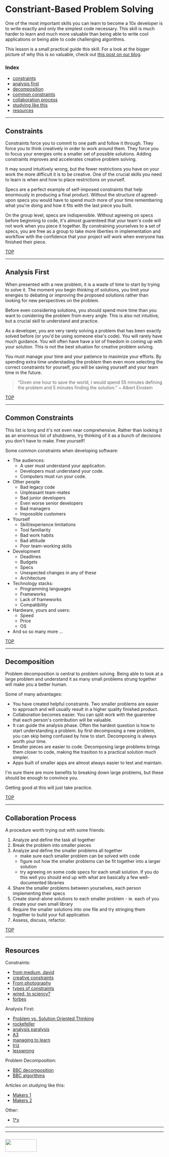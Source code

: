 # Constriant-Based Problem Solving


One of the most important skills you can learn to become a 10x developer is to write exactly and only the simplest code necessary.  This skill is much harder to learn and much more valuable than being able to write cool applications or being able to code challenging algorithms.

This lesson is a small practical guide this skill.  For a look at the bigger picture of why this is so valuable, check out [this post on our blog](http://elewa.education/2018/01/20/solution-design/).


### Index
* [constraints](#constraints)   
* [analysis first](#analysis-first)
* [decomposition](#decomposition)
* [common constraints](#common-constriants)  
* [collaboration process](#collaboration-process)  
* [studying like this](#studying-with-constraints) 
* [resources](#resources)
___
## Constraints

Constraints force you to commit to one path and follow it through.  They force you to think creatively in order to work around them.  They force you to focus your energies onto a smaller set of possible solutions. Adding constraints improves and accelerates creative problem solving.

It may sound intuitively wrong, but the fewer restrictions you have on your work the more difficult it is to be creative.  One of the crucial skills you need to learn is when and how to place restrictions on yourself.  

Specs are a perfect example of self-imposed constraints that help enormously in producing a final product.  Without the structure of agreed-upon specs you would have to spend much more of your time remembering what you're doing and how it fits with the last piece you built.  

On the group level, specs are indispensible.  Without agreeing on specs before beginning to code, it's almost guarenteed that your team's code will not work when you piece it together.  By constraining yourselves to a set of specs, you are free as a group to take more liberties in implementation and workflow with the confidence that your project will work when everyone has finished their piece.

[TOP](#index)
___
## Analysis First

When presented with a new problem, it is a waste of time to start by trying to solve it.  The moment you begin thinking of solutions, you limit your energies to debating or improving the proposed solutions rather than looking for new perspectives on the problem.

Before even considering solutions, you should spend more time than you want to conidering the problem from every angle. This is also not intuitive, but a crucial skill to understand and practice.

As a developer, you are very rarely solving a problem that has been exactly solved before (or you'd be using someone else's code).  You will rarely have much guidance.  You will often have have a lot of freedom in coming up with your solution.  This is not the best situation for creative problem solving.

You must manage your time and your patience to maximize your efforts.  By spending extra time understading the problem then even more selecting the correct constraints for yourself, you will be saving yourself and your team time in the future.

> “Given one hour to save the world, I would spend 55 minutes defining the problem and 5 minutes finding the solution.” ~ Albert Einstein

[TOP](#index)
___
## Common Constraints

This list is long and it's not even near comprehensive.  Rather than looking it as an enormous list of shutdowns, try thinking of it as a bunch of decisions you don't have to make.  Free yourself!



Some common constraints when developing software:
* The audiences:
  * A user must understand your applicaiton.
  * Developers must understand your code.
  * Computers must run your code.
* Other people
  * Bad legacy code
  * Unpleasant team-mates
  * Bad junior developers
  * Even worse senior developers
  * Bad managers
  * Impossible customers
* Yourself
  * Skill/experience limitations
  * Tool familiarity
  * Bad work habits
  * Bad attitude
  * Poor team-working skills
* Development
  * Deadlines
  * Budgets
  * Specs
  * Unexpected changes in any of these
  * Architecture 
* Technology stacks:
  * Programming languages
  * Frameworks 
  * Lack of frameworks
  * Compatibility
* Hardware, yours and users:
  * Speed
  * Price
  * OS
* And so so many more ...

[TOP](#index)
___
## Decomposition

Problem decomposition is central to problem solving.  Being able to look at a large problem and understand it as many small problems strung together will make you a better human.  

Some of many advantages:      
* You have created helpful constraints.  Two smaller problems are easier to approach and will usually result in a higher quality finished product.  
* Collaboration becomes easier. You can split work with the guarentee that each person's contribution will be valuable.  
* It can guide the analysis phase.  Often the hardest question is how to start understanding a problem. by first decomposing a new problem, you can skip being confused by how to start.  Decomposing is always worth your time.  
* Smaller pieces are easier to code.  Decomposing large problems brings them closer to code, making the trasition to a practical solution much simpler.  
* Apps built of smaller apps are almost always easier to test and maintain.  
  
I'm sure there are more benefits to breaking down large problems, but these should be enough to convince you.  

Getting good at this will just take practice.    
  
  
[TOP](#index)
___
## Collaboration Process

A procedure worth trying out with some friends:
1. Analyze and define the task all together
2. Break the problem into smaller pieces  
3. Analyze and define the smaller problems all together
    * make sure each smaller problem can be solved with code
    * figure out how the smaller problems can be fit together into a larger solution
    * try agreeing on some code specs for each small solution. If you do this well you should end up with what are basically a few well-documented libraries
4. Share the smaller problems between yourselves, each person implementing their specs
5. Create stand-alone solutions to each smaller problem - ie. each of you create your own small library
6. Require the smaller solutions into one file and try stringing them together to build your full application.
7. Assess, discuss, refactor.
    

[TOP](#index)
___
## Resources

Constraints:
* [from medium, david](https://medium.com/stanford-d-school/want-some-creativity-crank-up-the-constraints-5728a988a635)
* [creative constraints](https://ed.ted.com/lessons/the-power-of-creative-constraints-brandon-rodriguez)
* [From photography](http://erickimphotography.com/blog/2015/08/06/the-beauty-of-creative-constraints-in-photography/)
* [types of constraints](https://www.psychologytoday.com/blog/beautiful-minds/201108/does-creativity-require-constraints)
* [wired, to sciency?](https://www.wired.com/2011/11/need-to-create-get-a-constraint/)
* [forbes](https://www.forbes.com/sites/groupthink/2013/07/12/creativity-how-constraints-drive-genius/#3aab55e33d89)

Analysis First:
* [Problem vs. Solution Oriented Thinking](http://www.planetofsuccess.com/blog/2011/problem-vs-solution-focused-thinking/)
* [rockefeller](https://www.rockefellerfoundation.org/blog/defining-problem-find-solution/)
* [analysis paralysis](https://en.wikipedia.org/wiki/Analysis_paralysis)
* [A3](http://www.heitmanagement.com/blog/2013/08/a3-thinking-understand-problems-before-trying-to-solve-them/)
* [managing to learn](https://www.lean.org/events/mtl_foreword_intro_chapt_1and2.pdf)
* [triz](https://en.wikipedia.org/wiki/TRIZ)
* [lesswrong](http://lesswrong.com/lw/ka/hold_off_on_proposing_solutions/)

Problem Decomposition:
* [BBC decomposition](https://www.bbc.co.uk/education/guides/zqqfyrd/revision/3) 
* [BBC algorithms](https://www.bbc.co.uk/education/guides/zpp49j6/revision)

Articles on studying like this:
* [Makers 1](https://blog.makersacademy.com/coding-101-thinking-like-a-programmer-4fafd4a1e0f2)
* [Makers 2](http://blog.makersacademy.com/scientific-method-in-programming/)


Other:
* [1*x](http://wiki.c2.com/?DevelopersWithHighProductivityTenxHundredxThousandx)



  
___
___
### <a href="http://elewa.education/blog" target="_blank"><img src="https://user-images.githubusercontent.com/18554853/34921062-506450ae-f97d-11e7-875f-6feeb26ad72d.png" width="100" height="40"/></a>





